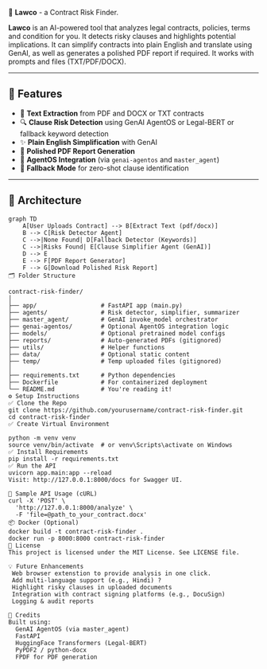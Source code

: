  🤖 **Lawco** - a Contract Risk Finder.

**Lawco** is an AI-powered tool that analyzes legal contracts, policies, terms and condition for you. 
It detects risky clauses and highlights potential implications.
It can simplify contracts into plain English and translate using GenAI, as well as generates a polished PDF report if required.
It works with prompts and files (TXT/PDF/DOCX).

---

## 🚀 Features

- 📄 **Text Extraction** from PDF and DOCX or TXT contracts
- 🔍 **Clause Risk Detection** using GenAI AgentOS or Legal-BERT or fallback keyword detection
- ✨ **Plain English Simplification** with GenAI
- 🧾 **Polished PDF Report Generation**
- 🤝 **AgentOS Integration** (via `genai-agentos` and `master_agent`)
- 🔁 **Fallback Mode** for zero-shot clause identification

---

## 🧠 Architecture

```mermaid
graph TD
    A[User Uploads Contract] --> B[Extract Text (pdf/docx)]
    B --> C[Risk Detector Agent]
    C -->|None Found| D[Fallback Detector (Keywords)]
    C -->|Risks Found| E[Clause Simplifier Agent (GenAI)]
    D --> E
    E --> F[PDF Report Generator]
    F --> G[Download Polished Risk Report]
🗂️ Folder Structure

contract-risk-finder/
│
├── app/                  # FastAPI app (main.py)
├── agents/               # Risk detector, simplifier, summarizer
├── master_agent/         # GenAI invoke_model orchestrator
├── genai-agentos/        # Optional AgentOS integration logic
├── models/               # Optional pretrained model configs
├── reports/              # Auto-generated PDFs (gitignored)
├── utils/                # Helper functions
├── data/                 # Optional static content
├── temp/                 # Temp uploaded files (gitignored)
│
├── requirements.txt      # Python dependencies
├── Dockerfile            # For containerized deployment
└── README.md             # You're reading it!
⚙️ Setup Instructions
✅ Clone the Repo
git clone https://github.com/yourusername/contract-risk-finder.git
cd contract-risk-finder
✅ Create Virtual Environment

python -m venv venv
source venv/bin/activate  # or venv\Scripts\activate on Windows
✅ Install Requirements
pip install -r requirements.txt
✅ Run the API
uvicorn app.main:app --reload
Visit: http://127.0.0.1:8000/docs for Swagger UI.

🧪 Sample API Usage (cURL)
curl -X 'POST' \
  'http://127.0.0.1:8000/analyze' \
  -F 'file=@path_to_your_contract.docx'
📦 Docker (Optional)
docker build -t contract-risk-finder .
docker run -p 8000:8000 contract-risk-finder
📑 License
This project is licensed under the MIT License. See LICENSE file.

💡 Future Enhancements
 Web browser extenstion to provide analysis in one click.
 Add multi-language support (e.g., Hindi) ?
 Highlight risky clauses in uploaded documents
 Integration with contract signing platforms (e.g., DocuSign)
 Logging & audit reports

🙌 Credits
Built using:
  GenAI AgentOS (via master_agent)
  FastAPI
  HuggingFace Transformers (Legal-BERT)
  PyPDF2 / python-docx
  FPDF for PDF generation
